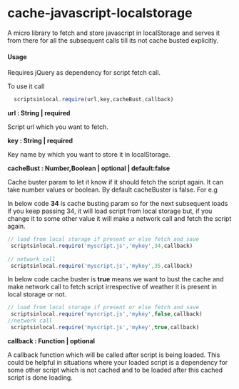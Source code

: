 cache-javascript-localstorage
=============================

A micro library to fetch and store javascript in localStorage and serves it from there for all the subsequent calls till its not cache busted explicitly.

#### Usage

Requires jQuery as dependency for script fetch call.

To use it call 

```javascript
  scriptsinlocal.require(url,key,cacheBust,callback)
```
__url : String | required__

Script url which you want to fetch.

__key : String | required__

Key name by which you want to store it in localStorage.

__cacheBust : Number,Boolean | optional | default:false__

Cache buster param to let it know if it should fetch the script again. It can take number values or boolean. By default cacheBuster is false. For e.g

In below code __34__ is cache busting param so for the next subsequent loads if you keep passing 34, it will load script from local storage but, if you change it to some other value it will make a network call and fetch the script again.
```javascript
// load from local storage if present or else fetch and save
 scriptsinlocal.require('myscript.js','mykey',34,callback)
 
// network call
 scriptsinlocal.require('myscript.js','mykey',35,callback)
```

In below code cache buster is __true__ means we want to bust the cache and make network call to fetch script irrespective of weather it is present in local storage or not.
```javascript
// load from local storage if present or else fetch and save
 scriptsinlocal.require('myscript.js','mykey',false,callback)
//network call
 scriptsinlocal.require('myscript.js','mykey',true,callback)
```

__callback : Function | optional__

A callback function which will be called after script is being loaded. This could be helpful in situations where your loaded script is a dependency for some other script which is not cached and to be loaded after this cached script is done loading.
